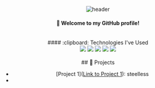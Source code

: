 <div align="center"> 

![header](https://capsule-render.vercel.app/api?type=cylinder&color=000000&height=150&section=header&text=kohtaewoo&fontColor=ffffff&fontSize=70&animation=fadeIn&fontAlignY=55&desc=%20&descAlignY=62&descAlign=62)
  
####  :wave: Welcome to my GitHub profile!

<br/>
####  :clipboard: Technologies I've Used
  
<br/>
  
<img src="https://img.shields.io/badge/C-A8B9CC?style=for-the-badge&amp;logo=c&amp;logoColor=&amp;">
<img src="https://img.shields.io/badge/C++-00599C?style-for-the-badge&amp;logo=cplusplus&amp;labelColor=&amp;color=E34F26">
<img src="https://img.shields.io/badge/Python-3776AB?style-for-the-badge&amp;logo=&amp;labelColor=&amp;color=E34F26">
<img src="https://img.shields.io/badge/JAVA-007396?style-for-the-badge&amp;logo=&amp;labelColor=&amp;color=E34F26">
<img src="https://img.shields.io/badge/Node.js-339933?style-for-the-badge&amp;logo=node.js">

<br/>
<br/>
## 🚀 Projects

- [Project 1]([Link to Project 1](https://port-0-steelless-fq2r52kllomxmkm.sel3.cloudtype.app/)): steelless
- 
</div>

